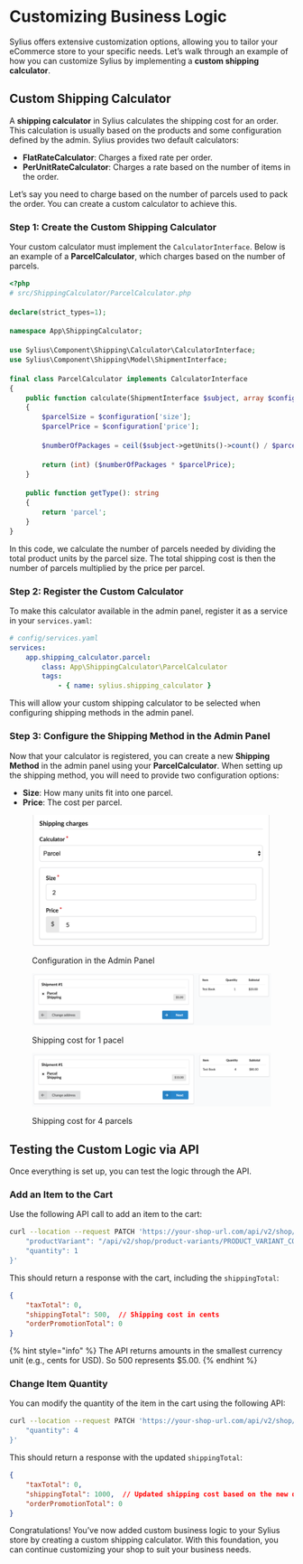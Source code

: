 # Customizing Business Logic

Sylius offers extensive customization options, allowing you to tailor your eCommerce store to your specific needs. Let’s walk through an example of how you can customize Sylius by implementing a **custom shipping calculator**.

## Custom Shipping Calculator

A **shipping calculator** in Sylius calculates the shipping cost for an order. This calculation is usually based on the products and some configuration defined by the admin. Sylius provides two default calculators:

* **FlatRateCalculator**: Charges a fixed rate per order.
* **PerUnitRateCalculator**: Charges a rate based on the number of items in the order.

Let’s say you need to charge based on the number of parcels used to pack the order. You can create a custom calculator to achieve this.

### Step 1: Create the Custom Shipping Calculator

Your custom calculator must implement the `CalculatorInterface`. Below is an example of a **ParcelCalculator**, which charges based on the number of parcels.

```php
<?php
# src/ShippingCalculator/ParcelCalculator.php

declare(strict_types=1);

namespace App\ShippingCalculator;

use Sylius\Component\Shipping\Calculator\CalculatorInterface;
use Sylius\Component\Shipping\Model\ShipmentInterface;

final class ParcelCalculator implements CalculatorInterface
{
    public function calculate(ShipmentInterface $subject, array $configuration): int
    {
        $parcelSize = $configuration['size'];
        $parcelPrice = $configuration['price'];

        $numberOfPackages = ceil($subject->getUnits()->count() / $parcelSize);

        return (int) ($numberOfPackages * $parcelPrice);
    }

    public function getType(): string
    {
        return 'parcel';
    }
}
```

In this code, we calculate the number of parcels needed by dividing the total product units by the parcel size. The total shipping cost is then the number of parcels multiplied by the price per parcel.

### Step 2: Register the Custom Calculator

To make this calculator available in the admin panel, register it as a service in your `services.yaml`:

```yaml
# config/services.yaml
services:
    app.shipping_calculator.parcel:
        class: App\ShippingCalculator\ParcelCalculator
        tags:
            - { name: sylius.shipping_calculator }
```

This will allow your custom shipping calculator to be selected when configuring shipping methods in the admin panel.

### Step 3: Configure the Shipping Method in the Admin Panel

Now that your calculator is registered, you can create a new **Shipping Method** in the admin panel using your **ParcelCalculator**. When setting up the shipping method, you will need to provide two configuration options:

* **Size**: How many units fit into one parcel.
* **Price**: The cost per parcel.

<div><figure><img src="../.gitbook/assets/shipping-calculator.png" alt=""><figcaption><p>Configuration in the Admin Panel</p></figcaption></figure> <figure><img src="../.gitbook/assets/shipping-cost-1.png" alt=""><figcaption><p>Shipping cost for 1 pacel</p></figcaption></figure> <figure><img src="../.gitbook/assets/shipping-cost-2.png" alt=""><figcaption><p>Shipping cost for 4 parcels</p></figcaption></figure></div>

## Testing the Custom Logic via API

Once everything is set up, you can test the logic through the API.

### Add an Item to the Cart

Use the following API call to add an item to the cart:

```bash
curl --location --request PATCH 'https://your-shop-url.com/api/v2/shop/orders/CART_TOKEN/items' --header 'Content-Type: application/merge-patch+json' --data-raw '{
    "productVariant": "/api/v2/shop/product-variants/PRODUCT_VARIANT_CODE",
    "quantity": 1
}'
```

This should return a response with the cart, including the `shippingTotal`:

```json
{
    "taxTotal": 0,
    "shippingTotal": 500,  // Shipping cost in cents
    "orderPromotionTotal": 0
}
```

{% hint style="info" %}
The API returns amounts in the smallest currency unit (e.g., cents for USD). So 500 represents $5.00.
{% endhint %}

### Change Item Quantity

You can modify the quantity of the item in the cart using the following API:

```bash
curl --location --request PATCH 'https://your-shop-url.com/api/v2/shop/orders/CART_TOKEN/items/ORDER_ITEM_ID' --header 'Content-Type: application/merge-patch+json' --data-raw '{
    "quantity": 4
}'
```

This should return a response with the updated `shippingTotal`:

```json
{
    "taxTotal": 0,
    "shippingTotal": 1000,  // Updated shipping cost based on the new quantity
    "orderPromotionTotal": 0
}
```

Congratulations! You’ve now added custom business logic to your Sylius store by creating a custom shipping calculator. With this foundation, you can continue customizing your shop to suit your business needs.
